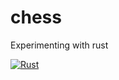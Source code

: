 # chess
Experimenting with rust

[![Rust](https://github.com/tenzink/chess/actions/workflows/rust.yml/badge.svg)](https://github.com/tenzink/chess/actions/workflows/rust.yml)
